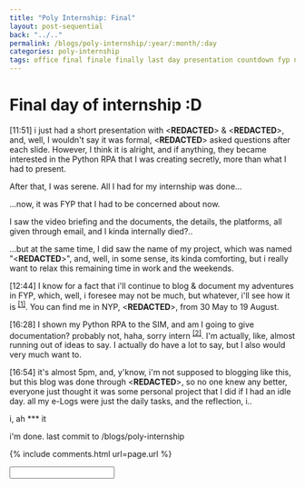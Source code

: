 ```yaml
---
title: "Poly Internship: Final"
layout: post-sequential
back: "../.."
permalink: /blogs/poly-internship/:year/:month/:day
categories: poly-internship
tags: office final finale finally last day presentation countdown fyp next move on hallelujah im gonna end it all borgar large meltdown devastating comfort god fucking show me a sign end my life python rpa documentation
---
```

# Final day of internship :D

<span class="timestamp">[11:51]</span> i just had a short presentation with <span class='disable-selection' ondblclick="this.innerHTML='Mr Sunny'">&lt;<b>REDACTED</b>&gt;</span> & <span class='disable-selection' ondblclick="this.innerHTML='Mr Alan'">&lt;<b>REDACTED</b>&gt;</span>, and, well, I wouldn't say it was formal, <span class='disable-selection' ondblclick="this.innerHTML='Mr Sunny'">&lt;<b>REDACTED</b>&gt;</span> asked questions after each slide. However, I think it is alright, and if anything, they became interested in the Python RPA that I was creating secretly, more than what I had to present.

After that, I was serene. All I had for my internship was done...

...now, it was FYP that I had to be concerned about now. 

I saw the video briefing and the documents, the details, the platforms, all given through email, and I kinda internally died?..

...but at the same time, I did saw the name of my project, which was named "<span class='disable-selection' ondblclick="this.innerHTML='New Canteen Model for local Primary School'">&lt;<b>REDACTED</b>&gt;</span>", and, well, in some sense, its kinda comforting, but i really want to relax this remaining time in work and the weekends.

<span class="timestamp">[12:44]</span> I know for a fact that i'll continue to blog & document my adventures in FYP, which, well, i foresee may not be much, but whatever, i'll see how it is <sup><a href="#1">[1]</a></sup>. You can find me in NYP, <span class='disable-selection' ondblclick="this.innerHTML='L.329 EZS13'">&lt;<b>REDACTED</b>&gt;</span>, from 30 May to 19 August.

<span class="timestamp">[16:28]</span> I shown my Python RPA to the SIM, and am I going to give documentation? probably not, haha, sorry intern <sup><a href="#2">[2]</a></sup>. I'm actually, like, almost running out of ideas to say. I actually do have a lot to say, but I also would very much want to. 

<span class="timestamp">[16:54]</span> it's almost 5pm, and, y'know, i'm not supposed to blogging like this, but this blog was done through <span class='disable-selection' ondblclick="this.innerHTML='Visual Studio Code'">&lt;<b>REDACTED</b>&gt;</span>, so no one knew any better, everyone just thought it was some personal project that I did if I had an idle day. all my e-Logs were just the daily tasks, and the reflection, i..

i, ah <span class='disable-selection' ondblclick="this.innerHTML='fuck'">***</span> it

i'm done. last commit to /blogs/poly-internship


<!--

<span class='disable-selection' ondblclick="this.innerHTML=''">&lt;<b>REDACTED</b>&gt;</span>

-->
{% include comments.html url=page.url %}

<input id="password-input" type="password" class="text-secret" onkeyup="unlock()" autocomplete="off">

<span class="disable-selection" id="truth" style="display:none;"><sup id="1">[1]</sup> I foresee that I will have yet another devasting meltdown next Monday, after the first day of FYPJ, i'm already feeling it when I read the materials and stuff. God help me again, just like the song, even when it hurts like hell.<br><br><sup id="2">[2]</sup> No matter how much people try to comfort me, I still hate how this world is unbearable to live in. I asked someone to give me one benefit that my ASD has given me. one. single. <span class='disable-selection' ondblclick="this.innerHTML='fucking'">&#42;&#42;&#42;</span>. benefit. i asked myself that before asking that to them, and I saw how, in some way, felt like it was a curse. <br><br>God, tell me your <span class='disable-selection' ondblclick="this.innerHTML='fucking'">&#42;&#42;&#42;</span> plan. to live in this world like a "normal person", it slowly kills me. the more i thought about it, even now, i just want to end it all. everywhere, everywhere is scary, both life & death.<br><br>God, SHOW ME A SIGN<br><br>i. can't. breathe.</span>
